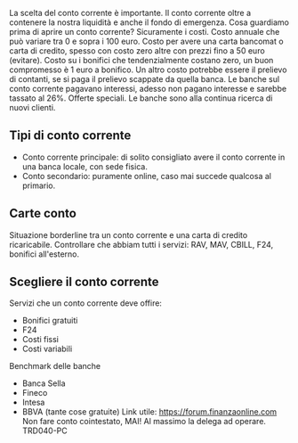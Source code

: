 La scelta del conto corrente è importante. Il conto corrente oltre a contenere la nostra liquidità e anche il fondo di emergenza. 
Cosa guardiamo prima di aprire un conto corrente? 
Sicuramente i costi. Costo annuale che può variare tra 0 e sopra i 100 euro. Costo per avere una carta bancomat o carta di credito, spesso con costo zero altre con prezzi fino a 50 euro (evitare). Costo su i bonifici che tendenzialmente costano zero, un buon compromesso è 1 euro a bonifico. Un altro costo potrebbe essere il prelievo di contanti, se si paga il prelievo scappate da quella banca.
Le banche sul conto corrente pagavano interessi, adesso non pagano interesse e sarebbe tassato al 26%. 
Offerte speciali. Le banche sono alla continua ricerca di nuovi clienti. 

## Tipi di conto corrente

- Conto corrente principale: di solito consigliato avere il conto corrente in una banca locale, con sede fisica. 
- Conto secondario: puramente online, caso mai succede qualcosa al primario. 

## Carte conto
Situazione borderline tra un conto corrente e una carta di credito ricaricabile. Controllare che abbiam tutti i servizi: RAV, MAV, CBILL, F24, bonifici all'esterno.


## Scegliere il conto corrente
Servizi che un conto corrente deve offire: 
- Bonifici gratuiti
- F24
- Costi fissi
- Costi variabili

Benchmark delle banche 

- Banca Sella
- Fineco
- Intesa
- BBVA (tante cose gratuite)
Link utile: https://forum.finanzaonline.com
Non fare conto cointestato, MAI! Al massimo la delega ad operare. TRD040-PC
